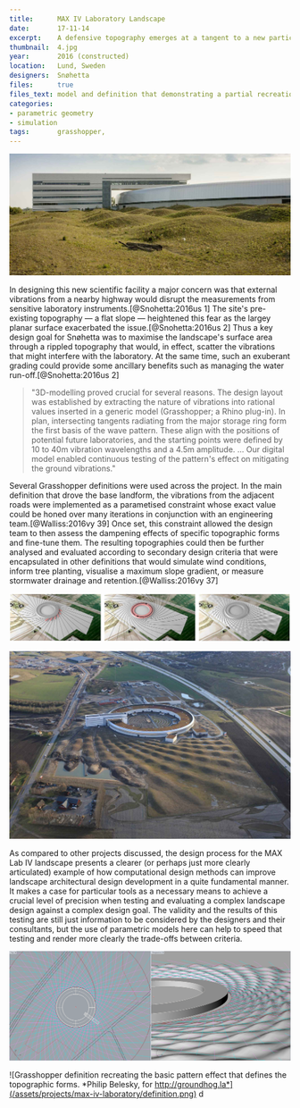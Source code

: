 ```yaml
---
title:      MAX IV Laboratory Landscape
date:       17-11-14
excerpt:    A defensive topography emerges at a tangent to a new particle accelerator as an intricate series of rolling mounds seek to dampen vibrations from a nearby highway.
thumbnail:  4.jpg
year:       2016 (constructed)
location:   Lund, Sweden
designers:  Snøhetta
files:      true
files_text: model and definition that demonstrating a partial recreation of this project
categories:
- parametric geometry
- simulation
tags:       grasshopper,
---
```


![The MAX Lab facility uses a rippled spiral of topographic form to surround the main building. *Image via Snøhetta website's project page (https://snohetta.com/projects/70-max-iv-laboratory-landscape)*](/assets/projects/max-iv-laboratory/7.jpg)

In designing this new scientific facility a major concern was that external vibrations from a nearby highway would disrupt the measurements from sensitive laboratory instruments.[@Snohetta:2016us 1] The site's pre-existing topography — a flat slope — heightened this fear as the largey planar surface exacerbated the issue.[@Snohetta:2016us 2] Thus a key design goal for Snøhetta was to maximise the landscape's surface area through a rippled topography that would, in effect, scatter the vibrations that might interfere with the laboratory. At the same time, such an exuberant grading could provide some ancillary benefits such as managing the water run-off.[@Snohetta:2016us 2]

> "3D-modelling proved crucial for several reasons. The design layout was established by extracting the nature of vibrations into rational values inserted in a generic model (Grasshopper; a Rhino plug-in). In plan, intersecting tangents radiating from the major storage ring form the first basis of the wave pattern. These align with the positions of potential future laboratories, and the starting points were defined by 10 to 40m vibration wavelengths and a 4.5m amplitude. ... Our digital model enabled continuous testing of the pattern's effect on mitigating the ground vibrations."

Several Grasshopper definitions were used across the project. In the main definition that drove the base landform, the vibrations from the adjacent roads were implemented as a parametised constraint whose exact value could be honed over many iterations in conjunction with an engineering team.[@Walliss:2016vy 39] Once set, this constraint allowed the design team to then assess the dampening effects of specific topographic forms and fine-tune them. The resulting topographies could then be further analysed and evaluated according to secondary design criteria that were encapsulated in other definitions that would simulate wind conditions, inform tree planting, visualise a maximum slope gradient, or measure stormwater drainage and retention.[@Walliss:2016vy 37]

![](/assets/projects/max-iv-laboratory/3.jpg)

![The topographic form was designed using an intersecting series of geometric projections that extend as tangents from the outer ring of the main laboratory building. *Image via Snøhetta  press release 'The MAX IV Laboratory Landscape Design by Snøhetta to Open Summer 2016.'*](/assets/projects/max-iv-laboratory/6.jpg)

As compared to other projects discussed, the design process for the MAX Lab IV landscape presents a clearer (or perhaps just more clearly articulated) example of how computational design methods can improve landscape architectural design development in a quite fundamental manner. It makes a case for particular tools as a necessary means to achieve a crucial level of precision when testing and evaluating a complex landscape design against a complex design goal. The validity and the results of this testing are still just information to be considered by the designers and their consultants, but the use of parametric models here can help to speed that testing and render more clearly the trade-offs between criteria.

![](/assets/projects/max-iv-laboratory/model.png)

![Grasshopper definition recreating the basic pattern effect that defines the topographic forms. *Philip Belesky, for http://groundhog.la*](/assets/projects/max-iv-laboratory/definition.png) d

